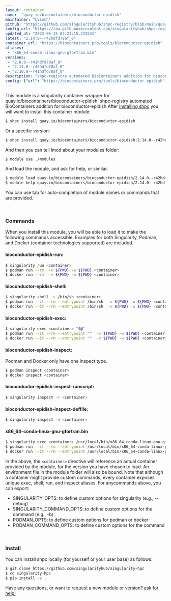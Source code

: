 ```yaml
---
layout: container
name:  "quay.io/biocontainers/bioconductor-epidish"
maintainer: "@vsoch"
github: "https://github.com/singularityhub/shpc-registry/blob/main/quay.io/biocontainers/bioconductor-epidish/container.yaml"
config_url: "https://raw.githubusercontent.com/singularityhub/shpc-registry/main/quay.io/biocontainers/bioconductor-epidish/container.yaml"
updated_at: "2023-06-15 03:21:15.233541"
latest: "2.14.0--r42hdfd78af_0"
container_url: "https://biocontainers.pro/tools/bioconductor-epidish"
aliases:
 - "x86_64-conda-linux-gnu-gfortran.bin"
versions:
 - "2.8.0--r41hdfd78af_0"
 - "2.14.0--r42hdfd78af_0"
 - "2.10.0--r41hdfd78af_0"
description: "shpc-registry automated BioContainers addition for bioconductor-epidish"
config: {"url": "https://biocontainers.pro/tools/bioconductor-epidish", "maintainer": "@vsoch", "description": "shpc-registry automated BioContainers addition for bioconductor-epidish", "latest": {"2.14.0--r42hdfd78af_0": "sha256:097ae430309be40893a320bb51c99888f2ca8a803e550c67201a6573e2788ef0"}, "tags": {"2.8.0--r41hdfd78af_0": "sha256:14ea3ce2c3d085a751707b287ea73aa94c626fb5cd50bd3b162e0dbe73faeb5e", "2.14.0--r42hdfd78af_0": "sha256:097ae430309be40893a320bb51c99888f2ca8a803e550c67201a6573e2788ef0", "2.10.0--r41hdfd78af_0": "sha256:0a2a630fd4a8c0e11a895c1fb75ac616e615e4d96f9fb70b0677ed48e6b832ea"}, "docker": "quay.io/biocontainers/bioconductor-epidish", "aliases": {"x86_64-conda-linux-gnu-gfortran.bin": "/usr/local/bin/x86_64-conda-linux-gnu-gfortran.bin"}}
---
```


This module is a singularity container wrapper for quay.io/biocontainers/bioconductor-epidish.
shpc-registry automated BioContainers addition for bioconductor-epidish
After [installing shpc](#install) you will want to install this container module:


```bash
$ shpc install quay.io/biocontainers/bioconductor-epidish
```

Or a specific version:

```bash
$ shpc install quay.io/biocontainers/bioconductor-epidish:2.14.0--r42hdfd78af_0
```

And then you can tell lmod about your modules folder:

```bash
$ module use ./modules
```

And load the module, and ask for help, or similar.

```bash
$ module load quay.io/biocontainers/bioconductor-epidish/2.14.0--r42hdfd78af_0
$ module help quay.io/biocontainers/bioconductor-epidish/2.14.0--r42hdfd78af_0
```

You can use tab for auto-completion of module names or commands that are provided.

<br>

### Commands

When you install this module, you will be able to load it to make the following commands accessible.
Examples for both Singularity, Podman, and Docker (container technologies supported) are included.

#### bioconductor-epidish-run:

```bash
$ singularity run <container>
$ podman run --rm  -v ${PWD} -w ${PWD} <container>
$ docker run --rm  -v ${PWD} -w ${PWD} <container>
```

#### bioconductor-epidish-shell:

```bash
$ singularity shell -s /bin/sh <container>
$ podman run --it --rm --entrypoint /bin/sh  -v ${PWD} -w ${PWD} <container>
$ docker run --it --rm --entrypoint /bin/sh  -v ${PWD} -w ${PWD} <container>
```

#### bioconductor-epidish-exec:

```bash
$ singularity exec <container> "$@"
$ podman run --it --rm --entrypoint ""  -v ${PWD} -w ${PWD} <container> "$@"
$ docker run --it --rm --entrypoint ""  -v ${PWD} -w ${PWD} <container> "$@"
```

#### bioconductor-epidish-inspect:

Podman and Docker only have one inspect type.

```bash
$ podman inspect <container>
$ docker inspect <container>
```

#### bioconductor-epidish-inspect-runscript:

```bash
$ singularity inspect -r <container>
```

#### bioconductor-epidish-inspect-deffile:

```bash
$ singularity inspect -d <container>
```


#### x86_64-conda-linux-gnu-gfortran.bin

```bash
$ singularity exec <container> /usr/local/bin/x86_64-conda-linux-gnu-gfortran.bin
$ podman run --it --rm --entrypoint /usr/local/bin/x86_64-conda-linux-gnu-gfortran.bin   -v ${PWD} -w ${PWD} <container> -c " $@"
$ docker run --it --rm --entrypoint /usr/local/bin/x86_64-conda-linux-gnu-gfortran.bin   -v ${PWD} -w ${PWD} <container> -c " $@"
```



In the above, the `<container>` directive will reference an actual container provided
by the module, for the version you have chosen to load. An environment file in the
module folder will also be bound. Note that although a container
might provide custom commands, every container exposes unique exec, shell, run, and
inspect aliases. For anycommands above, you can export:

 - SINGULARITY_OPTS: to define custom options for singularity (e.g., --debug)
 - SINGULARITY_COMMAND_OPTS: to define custom options for the command (e.g., -b)
 - PODMAN_OPTS: to define custom options for podman or docker
 - PODMAN_COMMAND_OPTS: to define custom options for the command

<br>

### Install

You can install shpc locally (for yourself or your user base) as follows:

```bash
$ git clone https://github.com/singularityhub/singularity-hpc
$ cd singularity-hpc
$ pip install -e .
```

Have any questions, or want to request a new module or version? [ask for help!](https://github.com/singularityhub/singularity-hpc/issues)